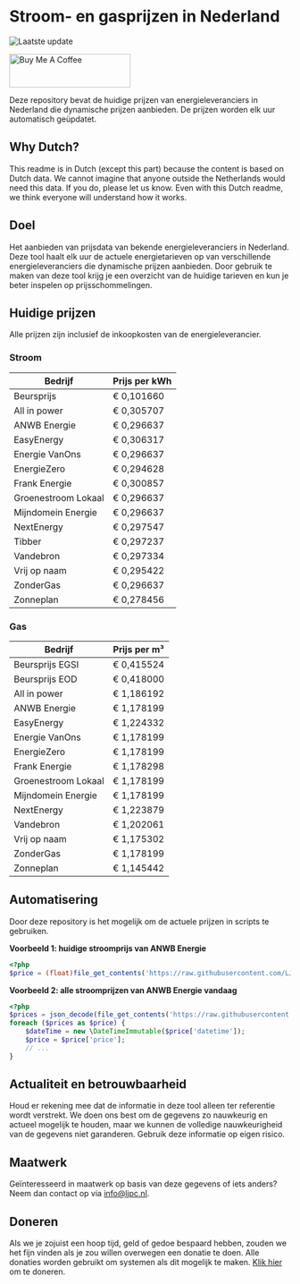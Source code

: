 # Stroom- en gasprijzen in Nederland

![Laatste update](https://img.shields.io/badge/laatste%20update-2023--04--19%2009%3A51%20CET-brightgreen)

<a href="https://www.buymeacoffee.com/Lars-" target="_blank"><img src="https://cdn.buymeacoffee.com/buttons/v2/default-orange.png" alt="Buy Me A Coffee" height="60" style="height: 60px !important;width: 217px !important;" ></a>

Deze repository bevat de huidige prijzen van energieleveranciers in Nederland die dynamische prijzen aanbieden. De prijzen worden elk uur automatisch geüpdatet.

## Why Dutch?

This readme is in Dutch (except this part) because the content is based on Dutch data. We cannot imagine that anyone outside the Netherlands would need this data. If you do, please let us know. Even with this Dutch readme, we think
everyone will understand how it works.

## Doel

Het aanbieden van prijsdata van bekende energieleveranciers in Nederland. Deze tool haalt elk uur de actuele energietarieven op van verschillende energieleveranciers die dynamische prijzen aanbieden. Door gebruik te maken van deze tool
krijg je een overzicht van de huidige tarieven en kun je beter inspelen op prijsschommelingen.

## Huidige prijzen

Alle prijzen zijn inclusief de inkoopkosten van de energieleverancier.

### Stroom

 Bedrijf | Prijs per kWh 
---------|---------------
Beursprijs | € 0,101660
All in power | € 0,305707
ANWB Energie | € 0,296637
EasyEnergy | € 0,306317
Energie VanOns | € 0,296637
EnergieZero | € 0,294628
Frank Energie | € 0,300857
Groenestroom Lokaal | € 0,296637
Mijndomein Energie | € 0,296637
NextEnergy | € 0,297547
Tibber | € 0,297237
Vandebron | € 0,297334
Vrij op naam | € 0,295422
ZonderGas | € 0,296637
Zonneplan | € 0,278456


### Gas

 Bedrijf | Prijs per m³ 
---------|--------------
Beursprijs EGSI | € 0,415524
Beursprijs EOD | € 0,418000
All in power | € 1,186192
ANWB Energie | € 1,178199
EasyEnergy | € 1,224332
Energie VanOns | € 1,178199
EnergieZero | € 1,178199
Frank Energie | € 1,178298
Groenestroom Lokaal | € 1,178199
Mijndomein Energie | € 1,178199
NextEnergy | € 1,223879
Vandebron | € 1,202061
Vrij op naam | € 1,175302
ZonderGas | € 1,178199
Zonneplan | € 1,145442


## Automatisering

Door deze repository is het mogelijk om de actuele prijzen in scripts te gebruiken.

**Voorbeeld 1: huidige stroomprijs van ANWB Energie**

```php
<?php
$price = (float)file_get_contents('https://raw.githubusercontent.com/LJPc-solutions/Stroomprijzen-NL/master/prijzen-elektriciteit/anwb-energie-nu.txt');

```

**Voorbeeld 2: alle stroomprijzen van ANWB Energie vandaag**

```php
<?php
$prices = json_decode(file_get_contents('https://raw.githubusercontent.com/LJPc-solutions/Stroomprijzen-NL/master/prijzen-elektriciteit/all-in-power-vandaag.json'),true);
foreach ($prices as $price) {
    $dateTime = new \DateTimeImmutable($price['datetime']);
    $price = $price['price'];
    // ...
}
```

## Actualiteit en betrouwbaarheid

Houd er rekening mee dat de informatie in deze tool alleen ter referentie wordt verstrekt. We doen ons best om de gegevens zo nauwkeurig en actueel mogelijk te houden, maar we kunnen de volledige nauwkeurigheid van de gegevens niet
garanderen. Gebruik deze informatie op eigen risico.

## Maatwerk

Geïnteresseerd in maatwerk op basis van deze gegevens of iets anders? Neem dan contact op
via [info@ljpc.nl](mailto:info@ljpc.nl?subject=Energie%20prijzen).

## Doneren

Als we je zojuist een hoop tijd, geld of gedoe bespaard hebben, zouden we het fijn vinden als je zou willen overwegen een
donatie te doen. Alle donaties worden gebruikt om systemen als dit mogelijk te
maken. [Klik hier](https://www.buymeacoffee.com/Lars-) om te doneren.
